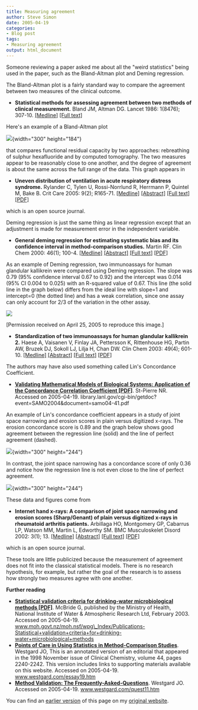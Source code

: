 ```yaml
---
title: Measuring agreement
author: Steve Simon
date: 2005-04-19
categories:
- Blog post
tags:
- Measuring agreement
output: html_document
---
```

Someone reviewing a paper asked me about all the "weird statistics"
being used in the paper, such as the Bland-Altman plot and Deming
regression.

The Bland-Altman plot is a fairly standard way to compare the agreement
between two measures of the clinical outcome.

-   **Statistical methods for assessing agreement between two methods of
    clinical measurement.** Bland JM, Altman DG. Lancet 1986: 1(8476);
    307-10.
    [\[Medline\]](http://www.ncbi.nlm.nih.gov/entrez/query.fcgi?cmd=Retrieve&db=PubMed&list_uids=2868172&dopt=Abstract)
    [\[Full text\]](http://www-users.york.ac.uk/~mb55/meas/ba.htm)

Here's an example of a Bland-Altman plot

![](../weblog/05images/weblog1.gif){width="300" height="184"}

that compares functional residual capacity by two approaches:
rebreathing of sulphur hexafluoride and by computed tomography. The two
measures appear to be reasonably close to one another, and the degree of
agreement is about the same across the full range of the data. This
graph appears in

-   **Uneven distribution of ventilation in acute respiratory distress
    syndrome.** Rylander C, Tylen U, Rossi-Norrlund R, Herrmann P,
    Quintel M, Bake B. Crit Care 2005: 9(2); R165-71.
    [\[Medline\]](http://www.ncbi.nlm.nih.gov/entrez/query.fcgi?cmd=Retrieve&db=PubMed&list_uids=15774050&dopt=Abstract)
    [\[Abstract\]](http://ccforum.com/content/9/2/r165/abstract) [\[Full
    text\]](http://ccforum.com/content/9/2/R165)
    [\[PDF\]](http://ccforum.com/content/pdf/cc3058.pdf)

which is an open source journal.

Deming regression is just the same thing as linear regression except
that an adjustment is made for measurement error in the independent
variable.

-   **General deming regression for estimating systematic bias and its
    confidence interval in method-comparison studies.** Martin RF. Clin
    Chem 2000: 46(1); 100-4.
    [\[Medline\]](http://www.ncbi.nlm.nih.gov/entrez/query.fcgi?cmd=Retrieve&db=PubMed&list_uids=10620577&dopt=Abstract)
    [\[Abstract\]](http://www.clinchem.org/cgi/content/abstract/46/1/100)
    [\[Full text\]](http://www.clinchem.org/cgi/content/full/46/1/100)
    [\[PDF\]](http://www.clinchem.org/cgi/reprint/46/1/100.pdf)

As an example of Deming regression, two immunoassays for human glandular
kallikrein were compared using Deming regression. The slope was 0.79
(95% confidence interval 0.67 to 0.92) and the intercept was 0.014 (95%
CI 0.004 to 0.025) with an R-squared value of 0.67. This line (the solid
line in the graph below) differs from the ideal line with slope=1 and
intercept=0 (the dotted line) and has a weak correlation, since one
assay can only account for 2/3 of the variation in the other assay.

![](../weblog/05images/weblog2.gif)

\[Permission received on April 25, 2005 to reproduce this image.\]

-   **Standardization of two immunoassays for human glandular
    kallikrein 2.** Haese A, Vaisanen V, Finlay JA, Pettersson K,
    Rittenhouse HG, Partin AW, Bruzek DJ, Sokoll LJ, Lilja H, Chan DW.
    Clin Chem 2003: 49(4); 601-10.
    [\[Medline\]](http://www.ncbi.nlm.nih.gov/entrez/query.fcgi?cmd=Retrieve&db=PubMed&list_uids=12651813&dopt=Abstract)
    [\[Abstract\]](http://www.clinchem.org/cgi/content/abstract/49/4/601)
    [\[Full text\]](http://www.clinchem.org/cgi/content/full/49/4/601)
    [\[PDF\]](http://www.clinchem.org/cgi/reprint/49/4/601.pdf)

The authors may have also used something called Lin's Concordance
Coefficient.

-   **[Validating Mathematical Models of Biological Systems: Application
    of the Concordance Correlation Coefficient
    \[PDF\]](http://library.lanl.gov/cgi-bin/getdoc?event=SAMO2004&document=samo04-41.pdf%20)**.
    St-Pierre NR. Accessed on 2005-04-19.
    library.lanl.gov/cgi-bin/getdoc?event=SAMO2004&document=samo04-41.pdf

An example of Lin's concordance coefficient appears in a study of joint
space narrowing and erosion scores in plain versus digitized x-rays. The
erosion concordance score is 0.89 and the graph below shows good
agreement between the regression line (solid) and the line of perfect
agreement (dashed).

![](../weblog/06images/weblog3.gif){width="300" height="244"}

In contrast, the joint space narrowing has a concordance score of only
0.36 and notice how the regression line is not even close to the line of
perfect agreement.

![](../weblog/05images/weblog4.gif){width="300" height="244"}

These data and figures come from

-   **Internet hand x-rays: A comparison of joint space narrowing and
    erosion scores (Sharp/Genant) of plain versus digitized x-rays in
    rheumatoid arthritis patients.** Arbillaga HO, Montgomery GP,
    Cabarrus LP, Watson MM, Martin L, Edworthy SM. BMC Musculoskelet
    Disord 2002: 3(1); 13.
    [\[Medline\]](http://www.ncbi.nlm.nih.gov/entrez/query.fcgi?cmd=Retrieve&db=PubMed&list_uids=11980582&dopt=Abstract)
    [\[Abstract\]](http://www.biomedcentral.com/1471-2474/3/13/abstract)
    [\[Full text\]](http://www.biomedcentral.com/1471-2474/3/13)
    [\[PDF\]](http://www.biomedcentral.com/content/pdf/1471-2474-3-13.pdf)

which is an open source journal.

These tools are little publicized because the measurement of agreement
does not fit into the classical statistical models. There is no research
hypothesis, for example, but rather the goal of the research is to
assess how strongly two measures agree with one another.

**Further reading**

-   **[Statistical validation criteria for drinking-water
    microbiological methods
    \[PDF\]](http://www.moh.govt.nz/moh.nsf/wpg_Index/Publications-Statistical+validation+criteria+for+drinking-water+microbiological+methods%20)**.
    McBride G, published by the Ministry of Health, National Institute
    of Water & Atmospheric Research Ltd, February 2003. Accessed on
    2005-04-19.
    www.moh.govt.nz/moh.nsf/wpg\_Index/Publications-Statistical+validation+criteria+for+drinking-water+microbiological+methods
-   **[Points of Care in Using Statistics in Method-Comparison
    Studies](http://www.westgard.com/essay19.htm%20)**. Westgard JO,
    This is an annotated version of an editorial that appeared in the
    1998 November issue of Clinical Chemistry, volume 44, pages
    2240-2242. This version includes links to supporting materials
    available on this website. Accessed on 2005-04-19.
    www.westgard.com/essay19.htm
-   **[Method Validation: The
    Frequently-Asked-Questions](http://www.westgard.com/quest11.htm%20)**.
    Westgard JO. Accessed on 2005-04-19. www.westgard.com/quest11.htm

You can find an [earlier version][sim1] of this page on my [original website][sim2].


[sim1]: http://www.pmean.com/05/MeasuringAgreement.html
[sim2]: http://www.pmean.com/original_site.html
